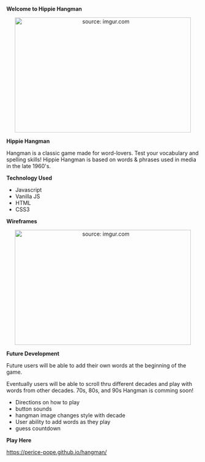 **Welcome to Hippie Hangman**

<p align="center">
 <img width="460" height="300" src="https://i.imgur.com/A2GYFlO.png" title="source: imgur.com">
</p>

**Hippie Hangman**

Hangman is a classic game made for word-lovers. Test your vocabulary and spelling skills! Hippie Hangman is based on words & phrases used in media in the late 1960's. 

**Technology Used**

* Javascript
* Vanilla JS
* HTML
* CSS3

**Wireframes**

<p align="center">
 <img width="460" height="300" src="https://i.imgur.com/Z6RZLfz.jpg" title="source: imgur.com">
</p>


**Future Development**

Future users will be able to add their own words at the beginning of the game. 

Eventually users will be able to scroll thru different decades and play with words from other decades. 70s, 80s, and 90s Hangman is comming soon! 

* Directions on how to play 
* button sounds 
* hangman image changes style with decade 
* User ability to add words as they play 
* guess countdown 

**Play Here**

https://perice-pope.github.io/hangman/